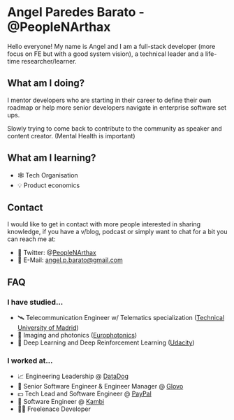# Angel Paredes Barato - @PeopleNArthax

Hello everyone! My name is Angel and I am a full-stack developer (more focus on FE but with a good system vision), a technical leader and a life-time researcher/learner.

## What am I doing?

I mentor developers who are starting in their career to define their own roadmap or help more senior developers navigate in enterprise software set ups.

Slowly trying to come back to contribute to the community as speaker and content creator. (Mental Health is important)

## What am I learning?

- 🕸 Tech Organisation
- 💡 Product economics 

## Contact 
I would like to get in contact with more people interested in sharing knowledge, if you have a v/blog, podcast or simply want to chat for a bit you can reach me at:
- 🦜 Twitter: @[PeopleNArthax](https://twitter.com/peoplenarthax)
- 📧 E-Mail: [angel.p.barato@gmail.com](mailto:angel.p.barato@gmail.com)


## FAQ

### I have studied...
- 🛰 Telecommunication Engineer w/ Telematics specialization ([Technical University of Madrid](http://www.upm.es/internacional))
- 🔎 Imaging and photonics ([Europhotonics](https://www.europhotonics.org/wordpress/))
- 🧠 Deep Learning and Deep Reinforcement Learning ([Udacity](https://www.udacity.com/))

### I worked at...
- 📈 Engineering Leadership @ [DataDog](https://datadoghq.com)
- 🚛 Senior Software Engineer & Engineer Manager @ [Glovo](https://engineering.glovoapp.com/)
- 💵 Tech Lead and Software Engineer @ [PayPal](https://paypal.com)
- 🏅 Software Engineer @ [Kambi](https://www.kambi.com/)
- 👨‍🔬 Freelenace Developer

